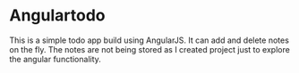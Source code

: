 # Angulartodo
  This is a simple todo app build using AngularJS. It can add and delete notes on the fly. The notes are not being stored as I created project just to explore the angular functionality.
